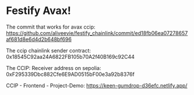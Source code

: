 # Festify Avax!
The commit that works for avax ccip:
https://github.com/aliveevie/festify_chainlink/commit/ed18fb06ea07278657af681d8e6d4d2b648bf696

The ccip chainlink sender contract: 0x18545C92aa24A6822FB105b70A2f40B169c92C44

The CCIP: Receiver address on sepolia: 0xF295339Dbc882Cfe6E9AD0515bF00e3a92b8376f


CCIP - Frontend - Project-Demo: https://keen-gumdrop-d36efc.netlify.app/